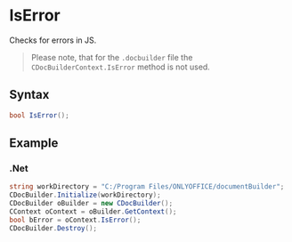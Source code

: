 # IsError

Checks for errors in JS.

> Please note, that for the `.docbuilder` file the `CDocBuilderContext.IsError` method is not used.

## Syntax

```cs
bool IsError();
```

## Example

### .Net

```cs
string workDirectory = "C:/Program Files/ONLYOFFICE/documentBuilder";
CDocBuilder.Initialize(workDirectory);
CDocBuilder oBuilder = new CDocBuilder();
CContext oContext = oBuilder.GetContext();
bool bError = oContext.IsError();
CDocBuilder.Destroy();
```
